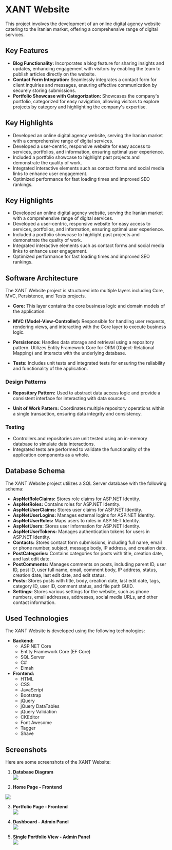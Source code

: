# XANT Website

This project involves the development of an online digital agency website catering to the Iranian market, offering a comprehensive range of digital services.

## Key Features

- **Blog Functionality:** Incorporates a blog feature for sharing insights and updates, enhancing engagement with visitors by enabling the team to publish articles directly on the website.
- **Contact Form Integration:** Seamlessly integrates a contact form for client inquiries and messages, ensuring effective communication by securely storing submissions.
- **Portfolio Showcase with Categorization:** Showcases the company's portfolio, categorized for easy navigation, allowing visitors to explore projects by category and highlighting the company's expertise.


## Key Highlights

- Developed an online digital agency website, serving the Iranian market with a comprehensive range of digital services.
- Developed a user-centric, responsive website for easy access to services, portfolios, and information, ensuring optimal user experience.
- Included a portfolio showcase to highlight past projects and demonstrate the quality of work.
- Integrated interactive elements such as contact forms and social media links to enhance user engagement.
- Optimized performance for fast loading times and improved SEO rankings.

## Key Highlights

- Developed an online digital agency website, serving the Iranian market with a comprehensive range of digital services.
- Developed a user-centric, responsive website for easy access to services, portfolios, and information, ensuring optimal user experience.
- Included a portfolio showcase to highlight past projects and demonstrate the quality of work.
- Integrated interactive elements such as contact forms and social media links to enhance user engagement.
- Optimized performance for fast loading times and improved SEO rankings.

## Software Architecture

The XANT Website project is structured into multiple layers including Core, MVC, Persistence, and Tests projects.

- **Core:** This layer contains the core business logic and domain models of the application.
  
- **MVC (Model-View-Controller):** Responsible for handling user requests, rendering views, and interacting with the Core layer to execute business logic.
  
- **Persistence:** Handles data storage and retrieval using a repository pattern. Utilizes Entity Framework Core for ORM (Object-Relational Mapping) and interacts with the underlying database.
  
- **Tests:** Includes unit tests and integrated tests for ensuring the reliability and functionality of the application.
  
### Design Patterns

- **Repository Pattern:** Used to abstract data access logic and provide a consistent interface for interacting with data sources.
  
- **Unit of Work Pattern:** Coordinates multiple repository operations within a single transaction, ensuring data integrity and consistency.

### Testing

- Controllers and repositories are unit tested using an in-memory database to simulate data interactions. 
- Integrated tests are performed to validate the functionality of the application components as a whole.

## Database Schema

The XANT Website project utilizes a SQL Server database with the following schema:

- **AspNetRoleClaims:** Stores role claims for ASP.NET Identity.
- **AspNetRoles:** Contains roles for ASP.NET Identity.
- **AspNetUserClaims:** Stores user claims for ASP.NET Identity.
- **AspNetUserLogins:** Manages external logins for ASP.NET Identity.
- **AspNetUserRoles:** Maps users to roles in ASP.NET Identity.
- **AspNetUsers:** Stores user information for ASP.NET Identity.
- **AspNetUserTokens:** Manages authentication tokens for users in ASP.NET Identity.
- **Contacts:** Stores contact form submissions, including full name, email or phone number, subject, message body, IP address, and creation date.
- **PostCategories:** Contains categories for posts with title, creation date, and last edit date.
- **PostComments:** Manages comments on posts, including parent ID, user ID, post ID, user full name, email, comment body, IP address, status, creation date, last edit date, and edit status.
- **Posts:** Stores posts with title, body, creation date, last edit date, tags, category ID, user ID, comment status, and file path GUID.
- **Settings:** Stores various settings for the website, such as phone numbers, email addresses, addresses, social media URLs, and other contact information.

## Used Technologies

The XANT Website is developed using the following technologies:

- **Backend:**
   - ASP.NET Core
   - Entity Framework Core (EF Core)
   - SQL Server
   - C#
   - Elmah
- **Frontend:**
   - HTML
   - CSS
   - JavaScript
   - Bootstrap
   - jQuery
   - jQuery DataTables
   - jQuery Validation
   - CKEditor
   - Font Awesome
   - Tagger
   - Shave

## Screenshots

Here are some screenshots of the XANT Website:

1. **Database Diagram**<br/>
   <img src="https://github.com/Xant-IR/Portfolio/blob/main/03.WebApplications/03.XANTWebsite/screenshots/db-diagram.png"/>

2. **Home Page - Frontend**<br/>
  <img src="https://github.com/Xant-IR/Portfolio/blob/main/03.WebApplications/03.XANTWebsite/screenshots/front-main.png"/>

3. **Portfolio Page - Frontend**<br/>
   <img src="https://github.com/Xant-IR/Portfolio/blob/main/03.WebApplications/03.XANTWebsite/screenshots/front-portfolio.png"/>

4. **Dashboard - Admin Panel**<br/>
   <img src="https://github.com/Xant-IR/Portfolio/blob/main/03.WebApplications/03.XANTWebsite/screenshots/panel-dashboard.png"/>

5. **Single Portfolio View - Admin Panel**<br/>
   <img src="https://github.com/Xant-IR/Portfolio/blob/main/03.WebApplications/03.XANTWebsite/screenshots/panel-post-single.png"/>

